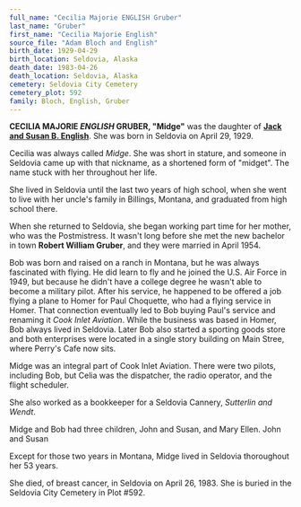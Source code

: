 ```yaml
---
full_name: "Cecilia Majorie ENGLISH Gruber"
last_name: "Gruber"
first_name: "Cecilia Majorie English"
source_file: "Adam Bloch and English"
birth_date: 1929-04-29
birth_location: Seldovia, Alaska
death_date: 1983-04-26
death_location: Seldovia, Alaska
cemetery: Seldovia City Cemetery
cemetery_plot: 592
family: Bloch, English, Gruber
---
```


**CECILIA MAJORIE *ENGLISH* GRUBER, "Midge"** was the daughter of [**Jack  and Susan B. English**](./English_John_P.md).  She was born in Seldovia on April 29, 1929. 

Cecilia was always called *Midge*. She was short in stature, and someone in Seldovia came up with that nickname, as a shortened form of "midget".  The name stuck with her throughout her life.

She lived in Seldovia until the last two years of high school, when she went to live with her uncle's family in Billings, Montana, and graduated from high school there.

When she returned to Seldovia, she began working part time for her mother, who was the Postmistress.  It wasn't long before she met the new bachelor in town **Robert William Gruber**, and they were married in April 1954. 

Bob was born and raised on a ranch in Montana, but he was always fascinated with flying. He did learn to fly and he joined the U.S. Air Force in 1949, but because he didn't have a college degree he wasn't able to become a military pilot. After his service, he happened to be offered a job flying a plane to Homer for Paul Choquette, who had a flying service in Homer. That connection eventually led to Bob buying Paul's service and renaming it *Cook Inlet Aviation*. While the business was based in Homer, Bob always lived in Seldovia. Later Bob also started a sporting goods store and both enterprises were located in a single story building on Main Stree, where Perry's Cafe now sits.

Midge was an integral part of Cook Inlet Aviation. There were two pilots, including Bob, but Celia was the dispatcher, the radio operator, and the flight scheduler.

She also worked as a bookkeeper for a Seldovia Cannery, *Sutterlin and Wendt*.

Midge and Bob had three children, John and Susan, and Mary Ellen.  John and Susan 

Except for those two years in Montana, Midge lived in Seldovia thoroughout her 53 years. 

She died, of breast cancer, in Seldovia on April 26, 1983.  She is buried in the Seldovia City Cemetery in Plot #592.
